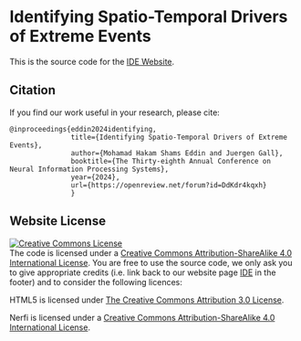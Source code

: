 # Identifying Spatio-Temporal Drivers of Extreme Events

This is the source code for the [IDE Website](https://hakamshams.github.io/IDE/).

## Citation
If you find our work useful in your research, please cite:

```
@inproceedings{eddin2024identifying,
               title={Identifying Spatio-Temporal Drivers of Extreme Events},
               author={Mohamad Hakam Shams Eddin and Juergen Gall},
               booktitle={The Thirty-eighth Annual Conference on Neural Information Processing Systems},
               year={2024},
               url={https://openreview.net/forum?id=DdKdr4kqxh}
               }
```

## Website License
<a rel="license" href="http://creativecommons.org/licenses/by-sa/4.0/"><img alt="Creative Commons License" style="border-width:0" src="https://i.creativecommons.org/l/by-sa/4.0/88x31.png" /></a>
<br />The code is licensed under a <a rel="license" href="http://creativecommons.org/licenses/by-sa/4.0/">Creative Commons Attribution-ShareAlike 4.0 International License</a>. 
You are free to use the source code, we only ask you to give appropriate credits (i.e. link back to our website page [IDE](https://hakamshams.github.io/IDE/) in the footer) and to consider the following licences:

HTML5 is licensed under [The Creative Commons Attribution 3.0 License](https://html5up.net/license).

Nerfi is licensed under a <a rel="license" href="http://creativecommons.org/licenses/by-sa/4.0/">Creative Commons Attribution-ShareAlike 4.0 International License</a>. 
